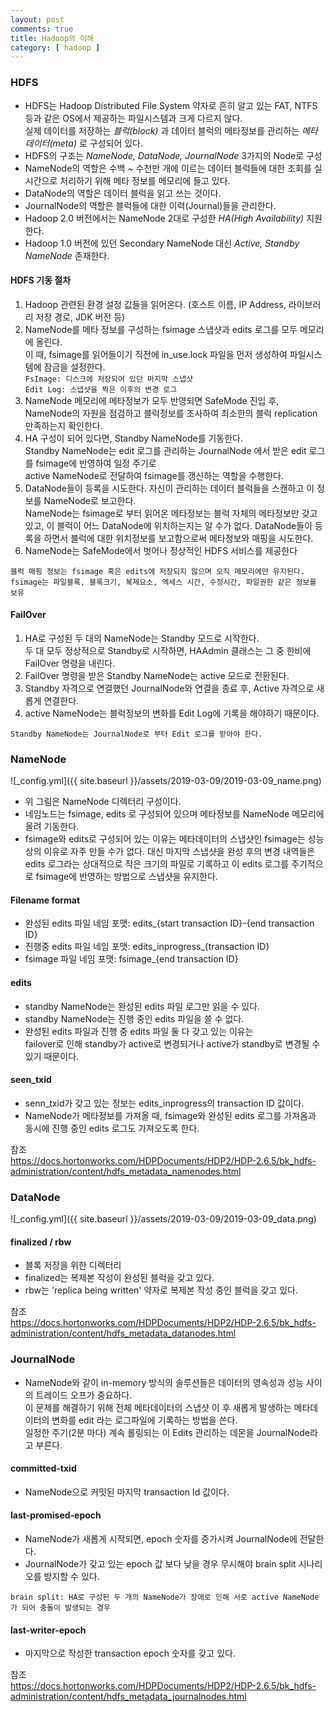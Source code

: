 ```yaml
---
layout: post
comments: true
title: Hadoop의 이해
category: [ hadoop ]
---
```


### HDFS
* HDFS는 Hadoop Distributed File System 약자로 흔히 알고 있는 FAT, NTFS 등과 같은 OS에서 제공하는 파일시스템과 크게 다르지 않다.  
실제 데이터를 저장하는 *블럭(block)* 과 데이터 블럭의 메타정보를 관리하는 *메타데이터(meta)* 로 구성되어 있다.
* HDFS의 구조는 *NameNode, DataNode, JournalNode* 3가지의 Node로 구성
* NameNode의 역할은 수백 ~ 수천만 개에 이르는 데이터 블럭들에 대한 조회를 실시간으로 처리하기 위해 메타 정보를 메모리에 들고 있다.
* DataNode의 역할은 데이터 블럭을 읽고 쓰는 것이다.
* JournalNode의 역할은 블럭들에 대한 이력(Journal)들을 관리한다.
* Hadoop 2.0 버전에서는 NameNode 2대로 구성한 *HA(High Availability)* 지원한다.
* Hadoop 1.0 버전에 있던 Secondary NameNode 대신 *Active, Standby NameNode* 존재한다.

#### HDFS 기동 절차
1. Hadoop 관련된 환경 설정 값들을 읽어온다. (호스트 이름, IP Address, 라이브러리 저장 경로, JDK 버전 등)  
2. NameNode를 메타 정보를 구성하는 fsimage 스냅샷과 edits 로그를 모두 메모리에 올린다.    
이 때, fsimage를 읽어들이기 직전에 in_use.lock 파일을 먼저 생성하여 파일시스템에 잠금을 설정한다.   
`FsImage: 디스크에 저장되어 있던 마지막 스냅샷`  
`Edit Log: 스냅샷을 찍은 이후의 변경 로그`  
3. NameNode 메모리에 메타정보가 모두 반영되면 SafeMode 진입 후,   
NameNode의 자원을 점검하고 블럭정보를 조사하여 최소한의 블럭 replication 만족하는지 확인한다.  
4. HA 구성이 되어 있다면, Standby NameNode를 기동한다.   
Standby NameNode는 edit 로그를 관리하는 JournalNode 에서 받은 edit 로그를 fsimage에 반영하여 일정 주기로  
active NameNode로 전달하여 fsimage를 갱신하는 역할을 수행한다.
5. DataNode들이 등록을 시도한다. 자신이 관리하는 데이터 블럭들을 스캔하고 이 정보를 NameNode로 보고한다.  
NameNode는 fsimage로 부터 읽어온 메타정보는 블럭 자체의 메타정보만 갖고 있고, 이 블럭이 어느 DataNode에 위치하는지는 알 수가 없다.
DataNode들이 등록을 하면서 블럭에 대한 위치정보를 보고함으로써 메타정보와 매핑을 시도한다. 
6. NameNode는 SafeMode에서 벗어나 정상적인 HDFS 서비스를 제공한다
  
`블럭 매핑 정보는 fsimage 혹은 edits에 저장되지 않으며 오직 메모리에만 유지된다.`  
`fsimage는 파일블록, 블록크기, 복제요소, 엑세스 시간, 수정시간, 파일권한 같은 정보를 보유`


#### FailOver
1. HA로 구성된 두 대의 NameNode는 Standby 모드로 시작한다.   
두 대 모두 정상적으로 Standby로 시작하면, HAAdmin 클래스는 그 중 한비에 FailOver 명령을 내린다.
2. FailOver 명령을 받은 Standby NameNode는 active 모드로 전환된다.
3. Standby 자격으로 연결했던 JournalNode와 연결을 종료 후, Active 자격으로 새롭게 연결한다.
4. active NameNode는 블럭정보의 변화를 Edit Log에 기록을 해야하기 때문이다.

`Standby NameNode는 JournalNode로 부터 Edit 로그를 받아야 한다.`  


### NameNode
![_config.yml]({{ site.baseurl }}/assets/2019-03-09/2019-03-09_name.png)
* 위 그림은 NameNode 디렉터리 구성이다.
* 네임노드는 fsimage, edits 로 구성되어 있으며 메타정보를 NameNode 메모리에 올려 기동한다.
* fsimage와 edits로 구성되어 있는 이유는 메타데이터의 스냅샷인 fsimage는 성능 상의 이유로 자주 만들 수가 없다. 
대신 마지막 스냅샷을 완성 후의 변경 내역들은 edits 로그라는 상대적으로 작은 크기의 파일로 기록하고 이 edits 로그를 주기적으로
fsimage에 반영하는 방법으로 스냅샷을 유지한다.

#### Filename format
* 완성된 edits 파일 네임 포맷: edits_{start transaction ID}-{end transaction ID}
* 진행중 edits 파일 네임 포맷: edits_inprogress_{transaction ID}
* fsimage 파일 네임 포맷: fsimage_{end transaction ID}

#### edits
* standby NameNode는 완성된 edits 파일 로그만 읽을 수 있다.
* standby NameNode는 진행 중인 edits 파일을 쓸 수 없다.
* 완성된 edits 파일과 진행 중 edits 파일 둘 다 갖고 있는 이유는   
failover로 인해 standby가 active로 변경되거나 active가 standby로 변경될 수 있기 때문이다.

#### seen_txid
* senn_txid가 갖고 있는 정보는 edits_inprogress의 transaction ID 값이다.
* NameNode가 메타정보를 가져올 때, fsimage와 완성된 edits 로그를 가져옴과 동시에 진행 중인 edits 로그도 가져오도록 한다.
  
참조  
<https://docs.hortonworks.com/HDPDocuments/HDP2/HDP-2.6.5/bk_hdfs-administration/content/hdfs_metadata_namenodes.html>

### DataNode
![_config.yml]({{ site.baseurl }}/assets/2019-03-09/2019-03-09_data.png)
#### finalized / rbw
* 블록 저장을 위한 디렉터리
* finalized는 복제본 작성이 완성된 블럭을 갖고 있다.
* rbw는 'replica being written' 약자로 복제본 작성 중인 블럭을 갖고 있다. 

참조  
<https://docs.hortonworks.com/HDPDocuments/HDP2/HDP-2.6.5/bk_hdfs-administration/content/hdfs_metadata_datanodes.html>

### JournalNode
* NameNode와 같이 in-memory 방식의 솔루션들은 데이터의 영속성과 성능 사이의 트레이드 오프가 중요하다.  
이 문제를 해결하기 위해 전체 메타데이터의 스냅샷 이 후 새롭게 발생하는 메타데이터의 변화를 edit 라는 로그파일에 기록하는 방법을 쓴다.  
일정한 주기(2분 마다) 계속 롤링되는 이 Edits 관리하는 데몬을 JournalNode라고 부른다.

#### committed-txid
* NameNode으로 커밋된 마지막 transaction Id 값이다.

#### last-promised-epoch
* NameNode가 새롭게 시작되면, epoch 숫자를 증가시켜 JournalNode에 전달한다.  
* JournalNode가 갖고 있는 epoch 값 보다 낮을 경우 무시해야 brain split 시나리오를 방지할 수 있다.  

`brain split: HA로 구성된 두 개의 NameNode가 장애로 인해 서로 active NameNode가 되어 충돌이 발생되는 경우`

#### last-writer-epoch
* 마지막으로 작성한 transaction epoch 숫자를 갖고 있다. 

참조  
<https://docs.hortonworks.com/HDPDocuments/HDP2/HDP-2.6.5/bk_hdfs-administration/content/hdfs_metadata_journalnodes.html>
